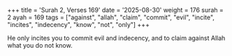 +++
title = 'Surah 2, Verses 169'
date = '2025-08-30'
weight = 176
surah = 2
ayah = 169
tags = ["against", "allah", "claim", "commit", "evil", "incite", "incites", "indecency", "know", "not", "only"]
+++

He only incites you to commit evil and indecency, and to claim against Allah what you do not know.